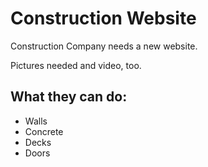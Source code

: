 <body>
  <h1>Construction Website </h1>
  <p>Construction Company needs a new website.</p>
  <p>Pictures needed and video, too.</p> 
  <h2>What they can do:</h2>

<ul>
  <li>Walls</li>
  <li>Concrete</li>
  <li>Decks</li>
  <li>Doors</li>
</ul>  
</body>
